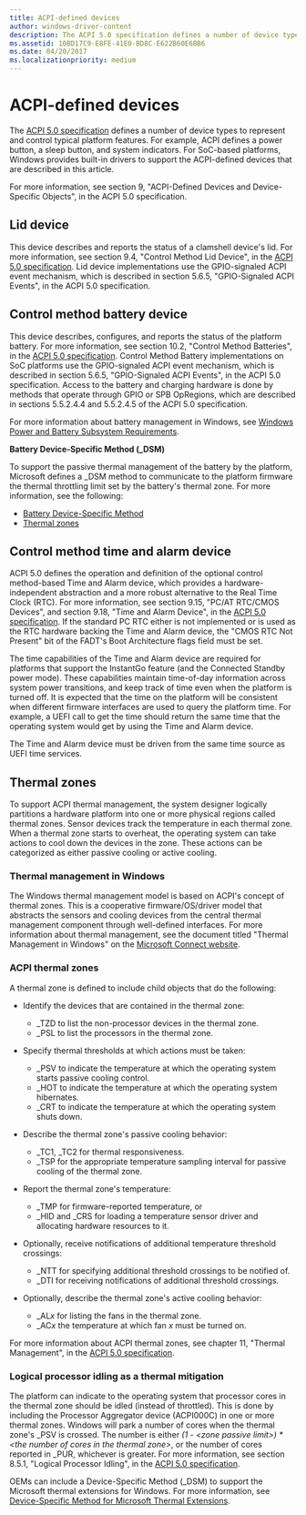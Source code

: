 ```yaml
---
title: ACPI-defined devices
author: windows-driver-content
description: The ACPI 5.0 specification defines a number of device types to represent and control typical platform features.
ms.assetid: 10BD17C9-E8FE-41E0-BD8C-E622B60E6BB6
ms.date: 04/20/2017
ms.localizationpriority: medium
---
```


# ACPI-defined devices


The [ACPI 5.0 specification](https://www.uefi.org/specifications) defines a number of device types to represent and control typical platform features. For example, ACPI defines a power button, a sleep button, and system indicators. For SoC-based platforms, Windows provides built-in drivers to support the ACPI-defined devices that are described in this article.

For more information, see section 9, "ACPI-Defined Devices and Device-Specific Objects", in the ACPI 5.0 specification.

## <a href="" id="lid"></a>Lid device


This device describes and reports the status of a clamshell device's lid. For more information, see section 9.4, "Control Method Lid Device", in the [ACPI 5.0 specification](https://www.uefi.org/specifications). Lid device implementations use the GPIO-signaled ACPI event mechanism, which is described in section 5.6.5, "GPIO-Signaled ACPI Events", in the ACPI 5.0 specification.

## <a href="" id="battery"></a>Control method battery device


This device describes, configures, and reports the status of the platform battery. For more information, see section 10.2, "Control Method Batteries", in the [ACPI 5.0 specification](https://www.uefi.org/specifications). Control Method Battery implementations on SoC platforms use the GPIO-signaled ACPI event mechanism, which is described in section 5.6.5, "GPIO-Signaled ACPI Events", in the ACPI 5.0 specification. Access to the battery and charging hardware is done by methods that operate through GPIO or SPB OpRegions, which are described in sections 5.5.2.4.4 and 5.5.2.4.5 of the ACPI 5.0 specification.

For more information about battery management in Windows, see [Windows Power and Battery Subsystem Requirements](https://msdn.microsoft.com/library/windows/hardware/mt614876).

**Battery Device-Specific Method (\_DSM)**

To support the passive thermal management of the battery by the platform, Microsoft defines a \_DSM method to communicate to the platform firmware the thermal throttling limit set by the battery's thermal zone. For more information, see the following:

-   [Battery Device-Specific Method](battery-device-specific-method.md)
-   [Thermal zones](#thermal)

## <a href="" id="time"></a>Control method time and alarm device


ACPI 5.0 defines the operation and definition of the optional control method-based Time and Alarm device, which provides a hardware-independent abstraction and a more robust alternative to the Real Time Clock (RTC). For more information, see section 9.15, "PC/AT RTC/CMOS Devices", and section 9.18, "Time and Alarm Device", in the [ACPI 5.0 specification](https://www.uefi.org/specifications). If the standard PC RTC either is not implemented or is used as the RTC hardware backing the Time and Alarm device, the "CMOS RTC Not Present" bit of the FADT's Boot Architecture flags field must be set.

The time capabilities of the Time and Alarm device are required for platforms that support the InstantGo feature (and the Connected Standby power mode). These capabilities maintain time-of-day information across system power transitions, and keep track of time even when the platform is turned off. It is expected that the time on the platform will be consistent when different firmware interfaces are used to query the platform time. For example, a UEFI call to get the time should return the same time that the operating system would get by using the Time and Alarm device.

The Time and Alarm device must be driven from the same time source as UEFI time services.

## <a href="" id="thermal"></a>Thermal zones


To support ACPI thermal management, the system designer logically partitions a hardware platform into one or more physical regions called thermal zones. Sensor devices track the temperature in each thermal zone. When a thermal zone starts to overheat, the operating system can take actions to cool down the devices in the zone. These actions can be categorized as either passive cooling or active cooling.

### Thermal management in Windows

The Windows thermal management model is based on ACPI's concept of thermal zones. This is a cooperative firmware/OS/driver model that abstracts the sensors and cooling devices from the central thermal management component through well-defined interfaces. For more information about thermal management, see the document titled "Thermal Management in Windows" on the [Microsoft Connect website](http://connect.microsoft.com/site1304/Downloads/DownloadDetails.aspx?DownloadID=48106).

### ACPI thermal zones

A thermal zone is defined to include child objects that do the following:

-   Identify the devices that are contained in the thermal zone:

    -   \_TZD to list the non-processor devices in the thermal zone.
    -   \_PSL to list the processors in the thermal zone.
-   Specify thermal thresholds at which actions must be taken:

    -   \_PSV to indicate the temperature at which the operating system starts passive cooling control.
    -   \_HOT to indicate the temperature at which the operating system hibernates.
    -   \_CRT to indicate the temperature at which the operating system shuts down.
-   Describe the thermal zone's passive cooling behavior:

    -   \_TC1, \_TC2 for thermal responsiveness.
    -   \_TSP for the appropriate temperature sampling interval for passive cooling of the thermal zone.
-   Report the thermal zone's temperature:

    -   \_TMP for firmware-reported temperature, or
    -   \_HID and \_CRS for loading a temperature sensor driver and allocating hardware resources to it.
-   Optionally, receive notifications of additional temperature threshold crossings:

    -   \_NTT for specifying additional threshold crossings to be notified of.
    -   \_DTI for receiving notifications of additional threshold crossings.
-   Optionally, describe the thermal zone's active cooling behavior:

    -   \_AL*x* for listing the fans in the thermal zone.
    -   \_AC*x* the temperature at which fan *x* must be turned on.

For more information about ACPI thermal zones, see chapter 11, "Thermal Management", in the [ACPI 5.0 specification](https://www.uefi.org/specifications).

### Logical processor idling as a thermal mitigation

The platform can indicate to the operating system that processor cores in the thermal zone should be idled (instead of throttled). This is done by including the Processor Aggregator device (ACPI000C) in one or more thermal zones. Windows will park a number of cores when the thermal zone's \_PSV is crossed. The number is either *(1 - &lt;zone passive limit&gt;) \* &lt;the number of cores in the thermal zone&gt;*, or the number of cores reported in \_PUR, whichever is greater. For more information, see section 8.5.1, "Logical Processor Idling", in the [ACPI 5.0 specification](https://www.uefi.org/specifications).

OEMs can include a Device-Specific Method (\_DSM) to support the Microsoft thermal extensions for Windows. For more information, see [Device-Specific Method for Microsoft Thermal Extensions](device-specific-method-for-microsoft-thermal-extensions.md).

 

 




